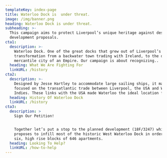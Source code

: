 ```yaml
---
templateKey: index-page
title: Waterloo Dock is  under threat.
image: /img/banner.png
heading: Waterloo Dock is under threat.
subheading: >-
  This campaign aims to protect Liverpool’s unique heritage against destructive
  development proposals.
cta1:
  description: >-
    Waterloo Dock. One of the great docks that grew out of Liverpool’s
    transformation from a backwater town trading with Ireland, to the dominant
    mercantile city of an Empire. Our campaign is about recognizing..
  heading: What We Are Fighting For
  linkURL: /history
cta2:
  description: >-
    Designed by Jesse Hartley to accommodate large sailing ships, it mainly
    focused on the transatlantic trade between Liverpool, the USA and West
    Indies. These links with the USA made Waterloo the ideal location for..
  heading: History Of Waterloo Dock
  linkURL: /history
cta3:
  description: >
    Sign Our Petition!


    Together let’s put a stop to the planned development (18F/3247) which
    proposes to infill most of the historic West Waterloo Dock in order to build
    six, high rise blocks of 646 apartments. 
  heading: Looking To Help?
  linkURL: /how-to-help
---
```


